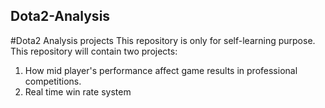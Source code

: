 ## Dota2-Analysis
#Dota2 Analysis projects
This repository is only for self-learning purpose. This repository will contain two projects: 
1. How mid player's performance affect game results in professional competitions.
2. Real time win rate system
